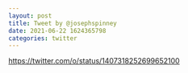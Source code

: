 ```yaml
--- 
layout: post 
title: Tweet by @josephspinney 
date: 2021-06-22 1624365798 
categories: twitter 
--- 
```

https://twitter.com/o/status/1407318252699652100
